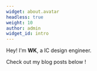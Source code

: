 ```yaml
---
widget: about.avatar
headless: true
weight: 10
author: admin
widget_id: intro
---
```

Hey! I'm **WK**, a IC design engineer.

Check out my [](/about/)blog posts below !